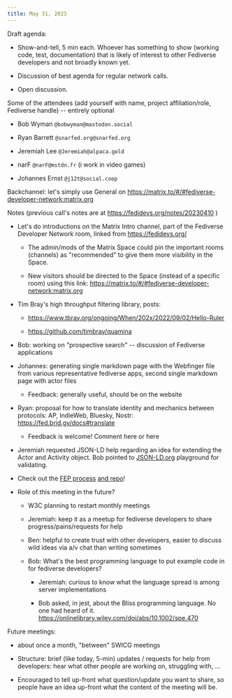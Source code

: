 ```yaml
---
title: May 31, 2023
---
```


Draft agenda:

- Show-and-tell, 5 min each. Whoever has something to show (working code, test, documentation)
  that is likely of interest to other Fediverse developers and not broadly known yet.

- Discussion of best agenda for regular network calls.

- Open discussion.

Some of the attendees (add yourself with name, project affiliation/role, Fediverse handle) --
entirely optional

- Bob Wyman `@bobwyman@mastodon.social`

- Ryan Barrett `@snarfed.org@snarfed.org`

- Jeremiah Lee `@Jeremiah@alpaca.gold`

- narF `@narF@mstdn.fr` (i work in video games)

- Johannes Ernst `@j12t@social.coop`

Backchannel: let's simply use General on https://matrix.to/#/#fediverse-developer-network:matrix.org

Notes (previous call's notes are at https://fedidevs.org/notes/20230410 )

- Let's do introductions on the Matrix Intro channel, part of the Fediverse Developer Network
  room, linked from https://fedidevs.org/

  - The admin/mods of the Matrix Space could pin the important rooms (channels) as
    "recommended" to give them more visibility in the Space.

  - New visitors should be directed to the Space (instead of a specific room) using this
    link: https://matrix.to/#/#fediverse-developer-network:matrix.org

- Tim Bray's high throughput filtering library, posts:

  - https://www.tbray.org/ongoing/When/202x/2022/09/02/Hello-Ruler

  - https://github.com/timbray/quamina

- Bob: working on "prospective search" -- discussion of Fediverse applications

- Johannes: generating single markdown page with the Webfinger file from various
  representative fediverse apps, second single markdown page with actor files

  - Feedback: generally useful, should be on the website

- Ryan: proposal for how to translate identity and mechanics between protocols: AP,
  IndieWeb, Bluesky, Nostr: https://fed.brid.gy/docs#translate

  - Feedback is welcome! Comment here or here

- Jeremiah requested JSON-LD help regarding an idea for extending the Actor and Activity
  object. Bob pointed to [JSON-LD.org](https://json-ld.org) playground for validating.

- Check out the [FEP process](https://socialhub.activitypub.rocks/c/standards/fep/54)
  [and repo](https://codeberg.org/fediverse/fep)!

- Role of this meeting in the future?

  - W3C planning to restart monthly meetings

  - Jeremiah: keep it as a meetup for fediverse developers to share progress/pains/requests
    for help
  - Ben: helpful to create trust with other developers, easier to discuss wild ideas via
    a/v chat than writing sometimes

  - Bob: What's the best programming language to put example code in for fediverse
    developers?

    - Jeremiah: curious to know what the language spread is among server implementations

    - Bob asked, in jest, about the Bliss programming language. No one had heard of it.
      https://onlinelibrary.wiley.com/doi/abs/10.1002/spe.470

Future meetings:

- about once a month, "between" SWICG meetings

- Structure: brief (like today, 5-min) updates / requests for help from developers: hear
  what other people are working on, struggling with, ...

- Encouraged to tell up-front what question/update you want to share, so people have an
  idea up-front what the content of the meeting will be.
